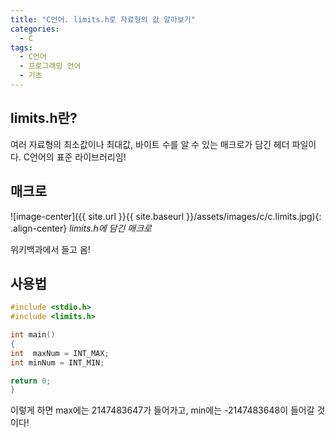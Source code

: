 ```yaml
---
title: "C언어. limits.h로 자료형의 값 알아보기"
categories:
  - C
tags:
  - C언어
  - 프로그래밍 언어
  - 기초
---
```


## limits.h란?

여러 자료형의 최소값이나 최대값, 바이트 수를 알 수 있는 매크로가 담긴 헤더 파일이다. C언어의 표준 라이브러리임!

## 매크로

![image-center]({{ site.url }}{{ site.baseurl }}/assets/images/c/c.limits.jpg){: .align-center}
_limits.h에 담긴 매크로_

위키백과에서 들고 옴!

## 사용법

```c
#include <stdio.h>
#include <limits.h>

int main()
{
int  maxNum = INT_MAX;
int minNum = INT_MIN;

return 0;
}
```

이렇게 하면 max에는 2147483647가 들어가고, min에는 -2147483648이 들어갈 것이다!